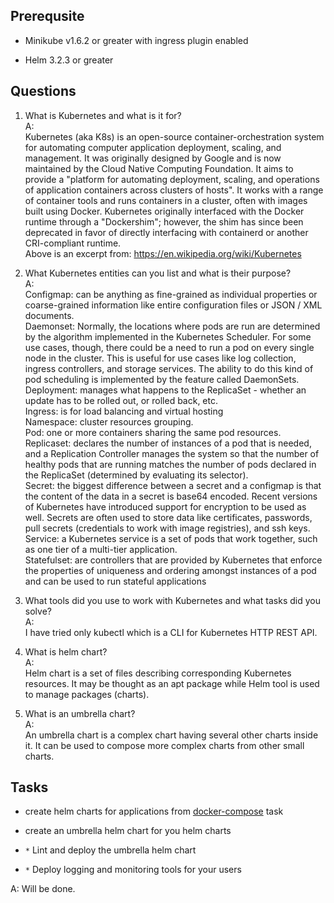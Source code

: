 ## Prerequsite

* Minikube v1.6.2 or greater with ingress plugin enabled

* Helm 3.2.3 or greater

## Questions

1. What is Kubernetes and what is it for?  
A:  
	Kubernetes (aka K8s) is an open-source container-orchestration system for automating computer application deployment, scaling, and management.
	It was originally designed by Google and is now maintained by the Cloud Native Computing Foundation. 
	It aims to provide a "platform for automating deployment, scaling, and operations of application containers across clusters of hosts".
	It works with a range of container tools and runs containers in a cluster, often with images built using Docker. 
	Kubernetes originally interfaced with the Docker runtime through a "Dockershim"; however, the shim has since been deprecated in favor of directly interfacing with containerd or another CRI-compliant runtime.  
	Above is an excerpt from: https://en.wikipedia.org/wiki/Kubernetes


2. What Kubernetes entities can you list and what is their purpose?  
A:  
	Configmap: can be anything as fine-grained as individual properties or coarse-grained information like entire configuration files or JSON / XML documents.  
	Daemonset: Normally, the locations where pods are run are determined by the algorithm implemented in the Kubernetes Scheduler. For some use cases, though, there could be a need to run a pod on every single node in the cluster. This is useful for use cases like log collection, ingress controllers, and storage services. The ability to do this kind of pod scheduling is implemented by the feature called DaemonSets.  
	Deployment: manages what happens to the ReplicaSet - whether an update has to be rolled out, or rolled back, etc.   
	Ingress: is for load balancing and virtual hosting  
	Namespace: cluster resources grouping.  
	Pod: one or more containers sharing the same pod resources.  
	Replicaset: declares the number of instances of a pod that is needed, and a Replication Controller manages the system so that the number of healthy pods that are running matches the number of pods declared in the ReplicaSet (determined by evaluating its selector).  
	Secret: the biggest difference between a secret and a configmap is that the content of the data in a secret is base64 encoded. Recent versions of Kubernetes have introduced support for encryption to be used as well. Secrets are often used to store data like certificates, passwords, pull secrets (credentials to work with image registries), and ssh keys.  
	Service: a Kubernetes service is a set of pods that work together, such as one tier of a multi-tier application.  
	Statefulset: are controllers that are provided by Kubernetes that enforce the properties of uniqueness and ordering amongst instances of a pod and can be used to run stateful applications  

3. What tools did you use to work with Kubernetes and what tasks did you solve?  
A:  
	I have tried only kubectl which is a CLI for Kubernetes HTTP REST API.

4. What is helm chart?  
A:  
	Helm chart is a set of files describing corresponding Kubernetes resources. It may be thought as an apt package while Helm tool is used to manage packages (charts).


5. What is an umbrella chart?  
A:  
	An umbrella chart is a complex chart having several other charts inside it. It can be used to compose more complex charts from other small charts.

## Tasks

* create helm charts for applications from [docker-compose](../03%20-%20docker-compose) task

* create an umbrella helm chart for you helm charts

* `*` Lint and deploy the umbrella helm chart

* `*` Deploy logging and monitoring tools for your users

A:
	Will be done.

